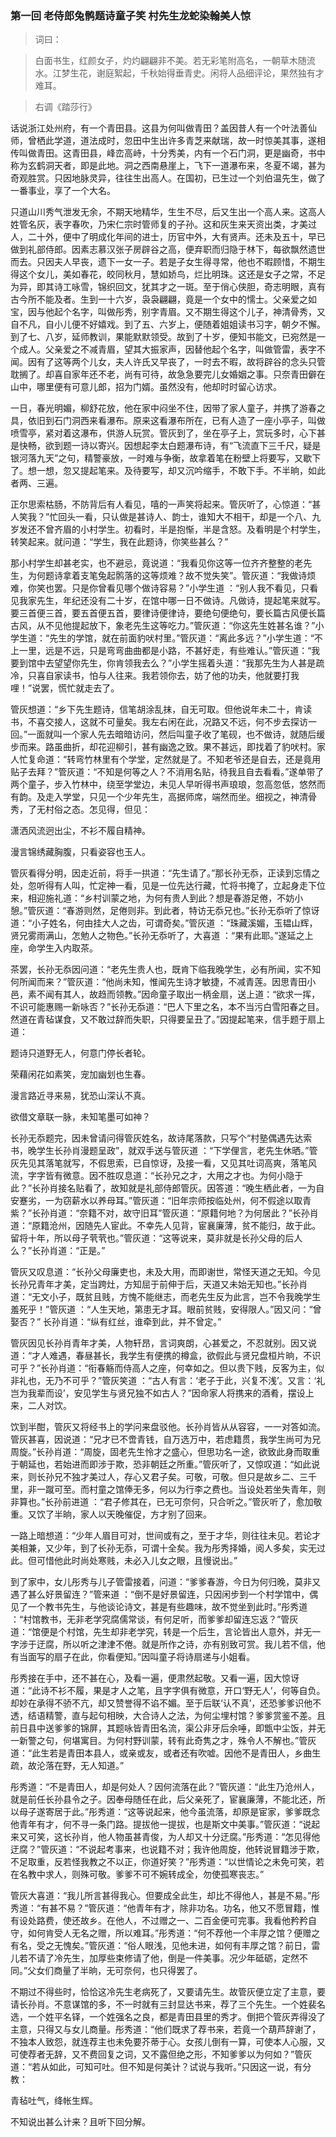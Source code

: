 <script type="text/javascript">
    var head = document.getElementsByTagName('head')[0];
    cssURL = '/public/article_1.css';
    linkTag = document.createElement('link');
    linkTag.href = cssURL;
    linkTag.setAttribute('type','text/css');
    linkTag.setAttribute('rel','stylesheet');
    head.appendChild(linkTag);
</script>
### 第一回  老侍郎兔鹘题诗童子笑  村先生龙蛇染翰美人惊 

> 词曰：

> 白面书生，红颜女子，灼灼翩翩非不美。若无彩笔附高名，一朝草木随流水。江梦生花，谢庭絮起，千秋始得垂青史。闲将人品细评论，果然独有才难耳。

> 右调《踏莎行》

话说浙江处州府，有一个青田县。这县为何叫做青田？盖因昔人有一个叶法善仙师，曾栖此学道，道法成时，忽田中生出许多青芝来献瑞，故一时惊美其事，遂相传叫做青田。这青田县，峰峦高峙，十分秀美，内有一个石门洞，更是幽奇，书中称为玄鹤洞天者，即是此地。洞之西南悬崖上，飞下一道瀑布来，冬夏不竭，甚为奇观胜赏。只因地脉灵异，往往生出高人。在国初，已生过一个刘伯温先生，做了一番事业，享了一个大名。

只道山川秀气泄发无余，不期天地精华，生生不尽，后又生出一个高人来。这高人姓管名灰，表字春吹，乃宋仁宗时管师复的子孙。这和灰生来天资出类，才美过人，二十外，便中了明成化年间的进士，历官中外，大有贤声。还未及五十，早已做到礼部侍郎。因素志慕汉张子房辟谷之高，便弃职而归隐于林下，每欲飘然遗世而去。只因夫人早丧，遗下一女一子。若是子女生得寻常，他也不暇顾惜，不期生得这个女儿，美如春花，皎同秋月，慧如娇鸟，烂比明珠。这还是女子之常，不足为异，即其诗工咏雪，锦织回文，犹其才之一斑。至于俏心侠胆，奇志明眼，真有古今所不能及者。生到一十六岁，袅袅翩翩，竟是一个女中的懦士。父亲爱之如宝，因与他起个名字，叫做彤秀，别字青眉。又不期生得这个儿子，神清骨秀，又自不凡，自小儿便不好嬉戏。到了五、六岁上，便随着姐姐读书习字，朝夕不懈。到了七、八岁，延师教训，果能默默领受。故到了十岁，便知书能文，已宛然是一个成人。父亲爱之不减青眉，望其大振家声，因替他起个名字，叫做管雷，表字不闻。因有了这等两个儿女，夫人许氏又早丧了，一时去不暇，故将辟谷的念头只管耽搁了。却喜自家年还不老，尚有可待，故急急要完儿女婚姻之事。只奈青田僻在山中，哪里便有可意儿郎，招为门婿。虽然没有，他却时时留心访求。

一日，春光明媚，柳舒花放，他在家中闷坐不住，因带了家人童子，并携了游春之具，依旧到石门洞西来看瀑布。原来这看瀑布所在，已有人造了一座小亭子，叫做喷雪亭，紧对着这瀑布，供游人玩赏。管灰到了，坐在亭子上，赏玩多时，心下甚是快畅，欲到题一诗以寄兴。因想起李太白题瀑布诗，有“飞流直下三千尺，疑是银河落九天”之句，精警豪放，一时难与争衡，故拿着笔在粉壁上将要写，又歇下了。想一想，忽又提起笔来。及待要写，却又沉吟缩手，不敢下手。不半晌，如此者两、三遍。

正尔思索枯肠，不防背后有人看见，嘻的一声笑将起来。管灰听了，心惊道：“甚人笑我？”忙回头一看，只认做是甚诗人、韵士，谁知大不相干，却是一个八、九岁发还不曾齐眉的小村学生。初看时，半是抱惭，半是含怒。及看明是个村学生，转笑起来。就问道：“学生，我在此题诗，你笑些甚么？”

那小村学生却甚老实，也不避忌，竟说道：“我看见你这等一位齐齐整整的老先生，为何题诗拿着支笔兔起鹘落的这等烦难？故不觉失笑”。管灰道：“我做诗烦难，你笑也罢。只是你曾看见哪个做诗容易？”小学生道 ：“别人我不看见，只看见我家先生，年纪还没有二十岁，在馆中哪一日不做诗。凡做诗，提起笔来就写。要三首便三首，要五首便五首，要律诗便律诗，要绝句便绝句，要长篇古风便长篇古风，从不见他提起放下，象老先生这等吃力。”管灰道：“你这先生姓甚名谁？”小学生道：“先生的学馆，就在前面豹吠村里。”管灰道：“离此多远？”小学生道：“不上一里，远是不远，只是弯弯曲曲都是小路，不甚好走，有些难认。”管灰道：“我要到馆中去望望你先生，你肯领我去么？”小学生摇着头道：“我那先生为人甚是疏冷，只喜自家读书，怕与人往来。我若领你去，妨了他的功夫，他就要打我哩！”说罢，慌忙就走去了。

管灰想道：“乡下先生题诗，信笔胡涂乱抹，自无可取。但他说年未二十，肯读书，不喜交接人，这就不可量矣。我左右闲在此，况路又不远，何不步去探访一回。”一面就叫一个家人先去暗暗访问，然后叫童子收了笔砚，也不做诗，就随后缓步而来。路虽曲折，却花迎柳引，甚有幽逸之致。果不甚远，即找着了豹吠村。家人忙复命道：“转弯竹林里有个学堂，定然就是了。不知老爷还是自去，还是竟用贴子去拜？”管灰道：“不知是何等之人？不消用名贴，待我且自去看看。”遂单带了两个童子，步入竹林中，绕至学堂边，未见人早听得书声琅琅，忽高忽低，悠然而有韵。及走入学堂，只见一个少年先生，高据师席，端然而坐。细视之，神清骨秀，了无村俗之态。怎见得，但见：

潇洒风流迥出尘，不衫不履自精神。

漫言锦绣藏胸腹，只看姿容也玉人。

管灰看得分明，因走近前，将手一拱道：“先生请了。”那长孙无忝，正读到忘情之处，忽听得有人叫，忙定神一看，见是一位先达行藏，忙将书掩了，立起身走下位来，相迎施礼道：“乡村训蒙之地，为何有贵人到此？想是春游足倦，不妨小憩。”管灰道：“春游则然，足倦则非。到此者，特访无忝兄也。”长孙无忝听了惊讶道：“小子姓名，何由挂大人之齿，可谓奇矣。”管灰道 ：“珠藏溪媚，玉韫山辉，贤兄雾雨满山，怎勉人之物色。”长孙无忝听了，大喜道 ：“果有此耶。”遂延之上座，命学生入内取茶。

茶罢，长孙无忝因问道：“老先生贵人也，既肯下临我晚学生，必有所闻，实不知何所闻而来？”管灰道：“他尚未知，惟闻先生诗才敏捷，不减青莲。因思青田小邑，素不闻有其人，故趋而领教。”因命童子取出一柄金扇，送上道：“欲求一挥，不识可能惠赐一新咏否？”长孙无忝道：“巴人下里之名，本不当污白雪阳春之目。然道在青毡谋食，又不敢过辞而失职，只得要呈丑了。”因提起笔来，信手题于扇上道：

题诗只道野无人，何意门停长者轮。

荣藉闲花如素笑，宠加幽划也生春。

漫言路近寻来易，犹恐山深认不真。

欲借文章联一脉，未知笔墨可如神？

长孙无忝题完，因未曾请问得管灰姓名，故诗尾落款，只写个“村塾偶遇先达索书，晚学生长孙肖漫题呈政”，就双手送与管灰道 ：“下学俚言，老先生休晒。”管灰先见其落笔就写，不假思索，已自惊讶，及接一看，又见其吐词高爽，落笔风流，字字皆有微意。因不胜叹息道：“长孙兄之才，大用之才也。为何小隐于此？”长孙肖接名贴看了，故知就是礼部侍郎管灰。因答道：“晚生栖此者，一为自安蹇劣，一为窃薪水以养母耳。”管灰道：“旧年宗师按临处州，何不假途以取青紫？”长孙肖道：“奈籍不对，故守旧耳”管灰道：“原籍何地？为何居此？”长孙肖道：“原籍沧州，因随先人宦此。不幸先人见背，宦襄廉薄，贫不能归，故于此。留将十年，所以母子茕茕也。”管灰道：“这等说来，莫非就是长孙父母的后人么？”长孙肖道：“正是。”

管灰又叹息道：“长孙父母廉吏也，未及大用，而即谢世，常怪天道之无知。今见长孙兄青年才美，定当跨灶，方知屈于前伸于后，天道又未始无知也。”长孙肖道：“无文小子，既贫且贱，方愧不能继志，而老先生反为此言，岂不令我晚学生羞死乎！”管灰道 ：“人生天地，第患无才耳。眼前贫贱，安得限人。”因又问：“曾娶否？” 长孙肖道：“纵有红丝，谁牵到此，并不曾定。”

管灰因见长孙肖青年才美，人物轩昂，言词爽朗，心甚爱之，不忍就别。因又说道：“才人难遇，春昼甚长，我学生有便携的樽盒，欲假此与贤兄盘桓片晌，不识可乎？”长孙肖道：“衔春觞而侍高人之座，何幸如之。但以贵下贱，反客为主，似非礼也，无乃不可乎？”管灰笑道 ：“古人有言：‘老子于此，兴复不浅’。又言：‘礼岂为我辈而设’，安见学生与贤兄独不如古人？”因命家人将携来的酒肴，摆设上来，二人对饮。

饮到半酣，管灰又将经书上的学问来盘驳他。长孙肖皆从从容容，一一对答如流。管灰甚喜，因说道：“兄才已不啻青钱，自万选万中，若虑籍贯，我学生尚可为兄周旋。”长孙肖道：“周旋，固老先生怜才之盛心，但思功名一途，欲致此身而取重于朝延也，若始进而即涉于欺，恐非朝廷之所重。”管灰听了，又惊叹道：“如此说来，则长孙兄不独才美过人，存心又君子矣。可敬，可敬。但只是故乡二、三千里，非一蹴可至。而村童之馆俸无多，何以为行李之费也。当设处若坐失青年，则非算也。”长孙前进道 ：“君子修其在，已无可奈何，只合听之。”管灰听了，愈加敬重。又饮了半晌，家人以天晚催促，方才别了回来。

一路上暗想道：“少年人眉目可对，世间或有之，至于才华，则往往未见。若论才美相兼，又少年，到了长孙无忝，可谓十全矣。我为彤秀择婚，阅人多矣，实无过此。但可惜他此时尚处寒贱，未必入儿女之眼，且慢说出。”

到了家中，女儿彤秀与儿子管雷接着，问道：“爹爹春游，今日为何归晚，莫非又遇了甚么好景留连？”管来道 ：“倒不是好景留连，只因闲步到一个村学馆中，偶见了一个教书先生，与他谈论诗文，甚是有些趣味，故不觉坐到此时。”彤秀道 ：“村馆教书，无非老学究腐儒常谈，有何足听，而爹爹却留连忘返？”管灰道：“馆便是个村馆，先生却非老学究，转是一个后生，言论皆出人意外，并无一字涉于迂腐，所以听之津津不倦。就是所作之诗，亦有别致可赏。我儿若不信，他有当面写的扇子在此，你看便知。”因叫童子将诗扇递与小姐看。

彤秀接在手中，还不甚在心，及看一遍，便肃然起敬。又看一遍，因大惊讶道：“此诗不衫不履，果是才人之笔，且字字俱有微意，开口‘野无人’，何等自负。却妙在承得不骄不亢，却又赞誉得不谄不媚。至于后联‘认不真’，还恐爹爹识他不透，结语精警，直与起句相映，大合诗人之法，为何尘埋村馆？爹爹赏鉴不差。且前日县中送爹爹的锦屏，其题咏皆青田名流，渠公非牙后余唾，即甑中尘饭，并无一新警之句，何堪寓目。为何村野训蒙，转有此奇隽之才，殊令人不解也。”管灰道：“此生若是青田本县人，或亲或友，或者还有吹嘘。因他不是青田人，乡曲生疏，故沦落在野，无人知道。”

彤秀道：“不是青田人，却是何处人？因何流落在此？”管灰道：“此生乃沧州人，就是前任长孙县令之子。因奉母随任在此，后父亲死了，宦襄廉薄，不能北还，所以母子遂寄居于此。”彤秀道：“这等说起来，他今虽流落，却原是宦家，爹爹既念他青年有才，何不寻一条门路。提拔他一提拔，也是斯文中美事。”管灰道：“说起来又可笑，这长孙肖，他人物虽甚青俊，为人却又十分迂腐。”彤秀道：“怎见得他迂腐？”管灰道：“不说起考事来，也说籍不对；我许他周旋，他转说冒籍涉于欺，不足取重，反若怪我教之不以正，你道好笑？”彤秀道：“以世情论之未免可笑，若在名教中求人，则殊可敬。爹爹不可不婉转成全，勿使孤寒丧志。”

管灰大喜道：“我儿所言甚得我心。但要成全此生，却比不得他人，甚是不易。”彤秀道：“有甚不易？”管灰道：“他青年有才，除非功名。功名，他又不愿冒籍，惟有设处路费，使还故乡。在他人，不过赠之一、二百金便可完事。我看他矜矜自守，如何肯受人无名之赠，所以难耳。”彤秀道：“何不荐他一个丰厚之馆？便赠之有名，受之无愧矣。”管灰道：“俗人眼浅，见他未进，如何有丰厚之馆？前日，雷儿若不请了冷先生，加厚些束修请了他，倒是一件美事。况少年砥砺，定然不同。”父女们商量了半晌，无可奈何，也只得罢了。

不期过不得些时，恰恰这冷先生老病死了，又要请先生。故管灰便立定了主意，要请长孙肖。不意谋馆的多，不一时就有三封显达书来，荐了三个先生。一个姓裴名选，一个姓平名铎，一个姓强名之良，都是青田县里的秀才。倒把个管灰弄得没了主意，只得又与女儿商量。彤秀道：“他们既求了荐书来，若竟一个葫芦辞谢了，不独本人致怨，就连荐主也未免要芥蒂于心。女孩儿倒有一算，可使本人心服，又可使荐者无辞，又不费回复之词，又不露但绝之形，不知爹爹以为何如？”管灰道：“若从如此，可知可吐。但不知是何美计？试说与我听。”只因这一说，有分教：

青毡吐气，绛帐生辉。

不知说出甚么计来？且听下回分解。